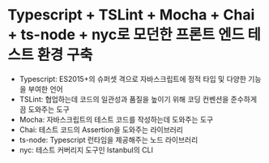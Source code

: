 # Typescript + TSLint + Mocha + Chai + ts-node + nyc로 모던한 프론트 엔드 테스트 환경 구축
* Typescript: ES2015+의 슈퍼셋 격으로 자바스크립트에 정적 타입 및 다양한 기능을 부여한 언어  
* TSLint: 협업하는데 코드의 일관성과 품질을 높이기 위해 코딩 컨벤션을 준수하게 끔 도와주는 도구  
* Mocha: 자바스크립트의 테스트 코드를 작성하는데 도와주는 도구  
* Chai: 테스트 코드의 Assertion을 도와주는 라이브러리  
* ts-node: Typescript 런타임을 제공해주는 노드 라이브러리  
* nyc: 테스트 커버리지 도구인 Istanbul의 CLI